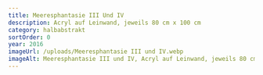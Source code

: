 ```yaml
---
title: Meeresphantasie III Und IV
description: Acryl auf Leinwand, jeweils 80 cm x 100 cm
category: halbabstrakt
sortOrder: 0
year: 2016
imageUrl: /uploads/Meeresphantasie III und IV.webp
imageAlt: Meeresphantasie III und IV, Acryl auf Leinwand, jeweils 80 cm x 100 cm
---
```

